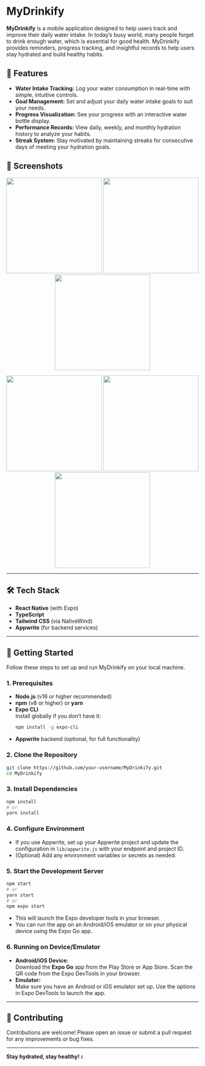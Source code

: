 # MyDrinkify

**MyDrinkify** is a mobile application designed to help users track and improve their daily water intake. In today’s busy world, many people forget to drink enough water, which is essential for good health. MyDrinkify provides reminders, progress tracking, and insightful records to help users stay hydrated and build healthy habits.

## 🚀 Features

- **Water Intake Tracking:** Log your water consumption in real-time with simple, intuitive controls.
- **Goal Management:** Set and adjust your daily water intake goals to suit your needs.
- **Progress Visualization:** See your progress with an interactive water bottle display.
- **Performance Records:** View daily, weekly, and monthly hydration history to analyze your habits.
- **Streak System:** Stay motivated by maintaining streaks for consecutive days of meeting your hydration goals.

## 📱 Screenshots

<p align="center">
  <img src="assets/screenshots/screenshot1.jpg" width="250"/>
  <img src="assets/screenshots/screenshot2.jpg" width="250"/>
  <img src="assets/screenshots/screenshot3.jpg" width="250"/>
</p>

<p align="center">
  <img src="assets/screenshots/screenshot4.jpg" width="250"/>
  <img src="assets/screenshots/screenshot5.jpg" width="250"/>
  <img src="assets/screenshots/screenshot6.jpg" width="250"/>
</p>

---

## 🛠️ Tech Stack

- **React Native** (with Expo)
- **TypeScript**
- **Tailwind CSS** (via NativeWind)
- **Appwrite** (for backend services)

---

## 📝 Getting Started

Follow these steps to set up and run MyDrinkify on your local machine.

### 1. Prerequisites

- **Node.js** (v16 or higher recommended)
- **npm** (v8 or higher) or **yarn**
- **Expo CLI**  
  Install globally if you don’t have it:
  ```bash
  npm install -g expo-cli
  ```
- **Appwrite** backend (optional, for full functionality)

### 2. Clone the Repository

```bash
git clone https://github.com/your-username/MyDrinkify.git
cd MyDrinkify
```

### 3. Install Dependencies

```bash
npm install
# or
yarn install
```

### 4. Configure Environment

- If you use Appwrite, set up your Appwrite project and update the configuration in `lib/appwrite.js` with your endpoint and project ID.
- (Optional) Add any environment variables or secrets as needed.

### 5. Start the Development Server

```bash
npm start
# or
yarn start
# or
npm expo start
```

- This will launch the Expo developer tools in your browser.
- You can run the app on an Android/iOS emulator or on your physical device using the Expo Go app.

### 6. Running on Device/Emulator

- **Android/iOS Device:**  
  Download the **Expo Go** app from the Play Store or App Store. Scan the QR code from the Expo DevTools in your browser.
- **Emulator:**  
  Make sure you have an Android or iOS emulator set up. Use the options in Expo DevTools to launch the app.

---

## 🤝 Contributing

Contributions are welcome! Please open an issue or submit a pull request for any improvements or bug fixes.

---

**Stay hydrated, stay healthy! 💧**
